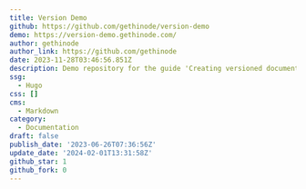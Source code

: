 ```yaml
---
title: Version Demo
github: https://github.com/gethinode/version-demo
demo: https://version-demo.gethinode.com/
author: gethinode
author_link: https://github.com/gethinode
date: 2023-11-28T03:46:56.851Z
description: Demo repository for the guide 'Creating versioned documentation'
ssg:
  - Hugo
css: []
cms:
  - Markdown
category:
  - Documentation
draft: false
publish_date: '2023-06-26T07:36:56Z'
update_date: '2024-02-01T13:31:58Z'
github_star: 1
github_fork: 0
---
```

